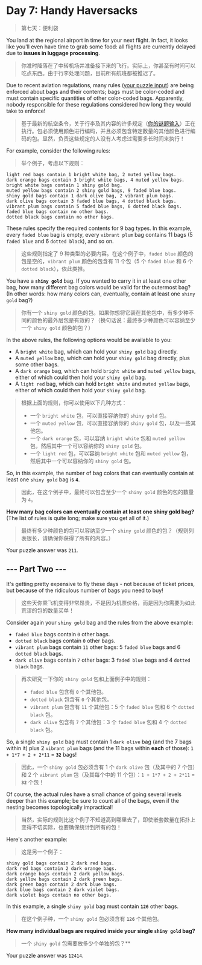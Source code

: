 # Day 7: Handy Haversacks

> 第七天：便利袋

You land at the regional airport in time for your next flight. In fact, it looks like you'll even have time to grab some food: all flights are currently delayed due to **issues in luggage processing**.

> 你准时降落在了中转机场并准备接下来的飞行。实际上，你甚至有时间可以吃点东西。由于行李处理问题，目前所有航班都被推迟了。

Due to recent aviation regulations, many rules ([your puzzle input](day07.txt)) are being enforced about bags and their contents; bags must be color-coded and must contain specific quantities of other color-coded bags. Apparently, nobody responsible for these regulations considered how long they would take to enforce!

> 基于最新的航空条令，关于行李及其内容的许多规定（[你的谜题输入](day07.txt)）正在执行。包必须使用颜色进行编码，并且必须包含特定数量的其他颜色进行编码的包。显然，负责这些规定的人没有人考虑过需要多长时间来执行！

For example, consider the following rules:

> 举个例子，考虑以下规则：

```'
light red bags contain 1 bright white bag, 2 muted yellow bags.
dark orange bags contain 3 bright white bags, 4 muted yellow bags.
bright white bags contain 1 shiny gold bag.
muted yellow bags contain 2 shiny gold bags, 9 faded blue bags.
shiny gold bags contain 1 dark olive bag, 2 vibrant plum bags.
dark olive bags contain 3 faded blue bags, 4 dotted black bags.
vibrant plum bags contain 5 faded blue bags, 6 dotted black bags.
faded blue bags contain no other bags.
dotted black bags contain no other bags.
```

These rules specify the required contents for 9 bag types. In this example, every `faded blue` bag is empty, every `vibrant plum` bag contains 11 bags (5 `faded blue` and 6 `dotted black`), and so on.

> 这些规则指定了 9 种类型的必要内容。在这个例子中，`faded blue` 颜色的包是空的，`vibrant plum` 颜色的包含有 11 个包（5 个 `faded blue` 和 6 个 `dotted black`），依此类推。

You have a **`shiny gold`** bag. If you wanted to carry it in at least one other bag, how many different bag colors would be valid for the outermost bag? (In other words: how many colors can, eventually, contain at least one `shiny gold` bag?)

> 你有一个 `shiny gold` 颜色的包。如果你想将它装在其他包中，有多少种不同的颜色的最外层包是有效的？（换句话说：最终多少种颜色可以容纳至少一个 `shiny gold` 颜色的包？）

In the above rules, the following options would be available to you:

- A `bright white` bag, which can hold your `shiny gold` bag directly.
- A `muted yellow` bag, which can hold your `shiny gold` bag directly, plus some other bags.
- A `dark orange` bag, which can hold `bright white` and `muted yellow` bags, either of which could then hold your `shiny gold` bag.
- A `light red` bag, which can hold `bright white` and `muted yellow` bags, either of which could then hold your `shiny gold` bag.

> 根据上面的规则，你可以使用以下几种方式：
>
> - 一个 `bright white` 包，可以直接容纳你的 `shiny gold` 包。
> - 一个 `muted yellow` 包，可以直接容纳你的 `shiny gold` 包，以及一些其他包。
> - 一个 `dark orange` 包，可以容纳 `bright white` 包和 `muted yellow` 包，然后其中一个可以容纳你的 `shiny gold` 包。
> - 一个 `light red` 包，可以容纳 `bright white` 包和 `muted yellow` 包，然后其中一个可以容纳你的 `shiny gold` 包。

So, in this example, the number of bag colors that can eventually contain at least one `shiny gold` bag is **`4`**.

> 因此，在这个例子中，最终可以包含至少一个 `shiny gold` 颜色的包的数量为 `4`。

**How many bag colors can eventually contain at least one shiny gold bag?** (The list of rules is quite long; make sure you get all of it.)

> 最终有多少种颜色的包可以容纳至少一个 `shiny gold` 颜色的包？（规则列表很长，请确保你获得了所有的内容。）

Your puzzle answer was `211`.

## --- Part Two ---

It's getting pretty expensive to fly these days - not because of ticket prices, but because of the ridiculous number of bags you need to buy!

> 这些天你乘飞机变得非常昂贵，不是因为机票价格，而是因为你需要为如此荒谬的包的数量买单！

Consider again your `shiny gold` bag and the rules from the above example:

- `faded blue` bags contain `0` other bags.
- `dotted black` bags contain `0` other bags.
- `vibrant plum` bags contain `11` other bags: 5 `faded blue` bags and 6 `dotted black` bags.
- `dark olive` bags contain `7` other bags: 3 `faded blue` bags and 4 `dotted black` bags.

> 再次研究一下你的 `shiny gold` 包和上面例子中的规则：
>
> - `faded blue` 包含有 `0` 个其他包。
> - `dotted black` 包含有 `0` 个其他包。
> - `vibrant plum` 包含有 `11` 个其他包：5 个 `faded blue` 包和 6 个 `dotted black` 包。
> - `dark olive` 包含有 `7` 个其他包：3 个 `faded blue` 包和 4 个 `dotted black` 包。

So, a single `shiny gold` bag must contain 1 `dark olive` bag (and the 7 bags within it) plus 2 `vibrant plum` bags (and the 11 bags within **each** of those): `1 + 1*7 + 2 + 2*11` = **`32`** bags!

> 因此，一个 `shiny gold` 包必须含有 1 个 `dark olive` 包（及其中的 7 个包）和 2 个 `vibrant plum` 包（及其每个中的 11 个包）：`1 + 1*7 + 2 + 2*11` = **`32`** 个包！

Of course, the actual rules have a small chance of going several levels deeper than this example; be sure to count all of the bags, even if the nesting becomes topologically impractical!

> 当然，实际的规则比这个例子不知道高到哪里去了，即使嵌套数量在拓扑上变得不切实际，也要确保统计到所有的包！

Here's another example:

> 这是另一个例子：

```'
shiny gold bags contain 2 dark red bags.
dark red bags contain 2 dark orange bags.
dark orange bags contain 2 dark yellow bags.
dark yellow bags contain 2 dark green bags.
dark green bags contain 2 dark blue bags.
dark blue bags contain 2 dark violet bags.
dark violet bags contain no other bags.
```

In this example, a single `shiny gold` bag must contain **`126`** other bags.

> 在这个例子种，一个 `shiny gold` 包必须含有 **`126`** 个其他包。

**How many individual bags are required inside your single `shiny gold` bag?**

> 一个 `shiny gold` 包需要放多少个单独的包？**

Your puzzle answer was `12414`.
